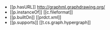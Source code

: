 


- [[p.hasURL]] http://graphml.graphdrawing.org/
- [[p.instanceOf]] [[c.fileformat]]
- [[p.builtOn]] [[prdct.xml]]
- [[p.supports]] [[t.cs.graph.hypergraph]]